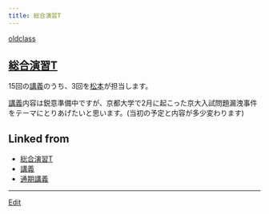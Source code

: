 ```yaml
---
title: 総合演習T
---
```

[oldclass](/oldclass)


## [総合演習T](/総合演習T)

15回の[講義](/講義)のうち、3回を[松本](/松本)が担当します。

[講義](/講義)内容は鋭意準備中ですが、京都大学で2月に起こった京大入試問題漏洩事件をテーマにとりあげたいと思います。(当初の予定と内容が多少変わります)



## Linked from

* [総合演習T](/総合演習T)
* [講義](/講義)
* [通期講義](/通期講義)


----

[Edit](https://github.com/vitroid/vitroid.github.io/edit/master/MD/総合演習T.md)

